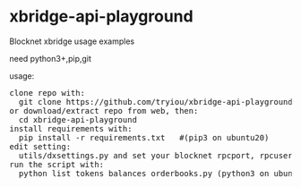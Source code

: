 # xbridge-api-playground
Blocknet xbridge usage examples

need python3+,pip,git

usage:
<pre>
clone repo with:
  git clone https://github.com/tryiou/xbridge-api-playground.git
or download/extract repo from web, then:
  cd xbridge-api-playground
install requirements with:
  pip install -r requirements.txt   #(pip3 on ubuntu20)
edit setting:
  utils/dxsettings.py and set your blocknet rpcport, rpcuser, rpcpassword
run the script with:
  python list_tokens_balances_orderbooks.py (python3 on ubuntu20)
</pre>
